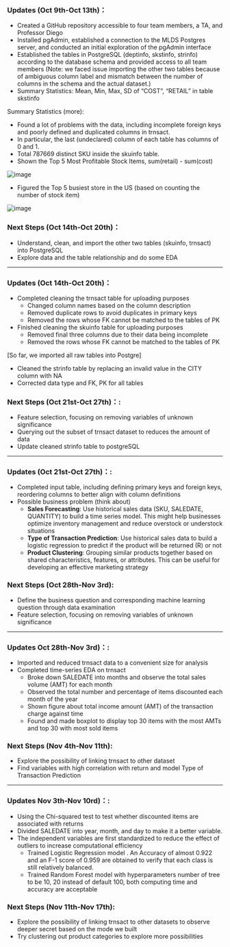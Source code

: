 ### **Updates (Oct 9th-Oct 13th)：**

* Created a GitHub repository accessible to four team members, a TA, and Professor Diego
*	Installed pgAdmin, established a connection to the MLDS Postgres server, and conducted an initial exploration of the pgAdmin interface
* Established the tables in PostgreSQL (deptinfo, skstinfo, strinfo) according to the database schema and provided access to all team members (Note: we faced issue importing the other two tables because of ambiguous column label and mismatch between the number of columns in the schema and the actual dataset.)
* Summary Statistics:	Mean, Min, Max, SD of “COST”, “RETAIL” in table skstinfo

Summary Statistics (more):
*	Found a lot of problems with the data, including incomplete foreign keys and poorly defined and duplicated columns in trnsact. 
*	In particular, the last (undeclared) column of each table has columns of 0 and 1. 
*	Total 787669 distinct SKU inside the skuinfo table. 
*	Shown the Top 5 Most Profitable Stock Items, sum(retail) - sum(cost)

![image](https://github.com/MSIA/MLDS400_Group3-Ye-Joon-Han-Jiayue-Tian-Wesley-Wang-Yumin-Zhang/assets/145066585/da7b89f8-82ac-4d4e-9496-c234948de2f8)

*	Figured the Top 5 busiest store in the US (based on counting the number of stock item)

![image](https://github.com/MSIA/MLDS400_Group3-Ye-Joon-Han-Jiayue-Tian-Wesley-Wang-Yumin-Zhang/assets/145066585/ad6286ac-5d86-4d60-b7b7-748b5579d460)


### **Next Steps (Oct 14th-Oct 20th)：**

* Understand, clean, and import the other two tables (skuinfo, trnsact) into PostgreSQL
*	Explore data and the table relationship and do some EDA

---

### **Updates (Oct 14th-Oct 20th)：**
* Completed cleaning the trnsact table for uploading purposes
    * Changed column names based on the column description
    * Removed duplicate rows to avoid duplicates in primary keys
    * Removed the rows whose FK cannot be matched to the tables of PK
* Finished cleaning the skuinfo table for uploading purposes 
    * Removed final three columns due to their data being incomplete
    * Removed the rows whose FK cannot be matched to the tables of PK

[So far, we imported all raw tables into Postgre]

* Cleaned the strinfo table by replacing an invalid value in the CITY column with NA 
* Corrected data type and FK, PK for all tables


### **Next Steps (Oct 21st-Oct 27th)：**:

* Feature selection, focusing on removing variables of unknown significance
* Querying out the subset of trnsact dataset to reduces the amount of data
* Update cleaned strinfo table to postgreSQL

---

### **Updates (Oct 21st-Oct 27th)：**:
* Completed input table, including defining primary keys and foreign keys, reordering columns to better align with column definitions
* Possible business problem (think about)
    * **Sales Forecasting**: Use historical sales data (SKU, SALEDATE, QUANTITY) to build a time series model. This might help businesses optimize inventory management and reduce overstock or understock situations
    * **Type of Transaction Prediction**: Use historical sales data to build a logistic regression to predict if the product will be returned (R) or not
    * **Product Clustering**: Grouping similar products together based on shared characteristics, features, or attributes. This can be useful for developing an effective marketing strategy

### **Next Steps (Oct 28th-Nov 3rd)**:

* Define the business question and corresponding machine learning question through data examination
* Feature selection, focusing on removing variables of unknown significance

---

### **Updates Oct 28th-Nov 3rd)：**:
* Imported and reduced trnsact data to a convenient size for analysis
* Completed time-series EDA on trnsact
    * Broke down SALEDATE into months and observe the total sales volume (AMT) for each month
    * Observed the total number and percentage of items discounted each month of the year
    * Shown figure about total income amount (AMT) of the transaction charge against time
    * Found and made boxplot to display top 30 items with the most AMTs and top 30 with most sold items

### **Next Steps (Nov 4th-Nov 11th)**:

* Explore the possibility of linking trnsact to other dataset
* Find variables with high correlation with return and model Type of Transaction Prediction

---

### **Updates Nov 3th-Nov 10rd)：**:
* Using the Chi-squared test to test whether discounted items are associated with returns
* Divided SALEDATE into year, month, and day to make it a better variable.
* The independent variables are first standardized to reduce the effect of outliers to increase computational efficiency
   * Trained Logistic Regression model . An Accuracy of almost 0.922 and an F-1 score of 0.959 are obtained to verify that each class is still relatively balanced.
   * Trained Random Forest model with hyperparameters number of tree to be 10, 20 instead of default 100, both computing time and accuracy are acceptable

### **Next Steps (Nov 11th-Nov 17th)**:

* Explore the possibility of linking trnsact to other datasets to observe deeper secret based on the mode we built
* Try clustering out product categories to explore more possibilities







